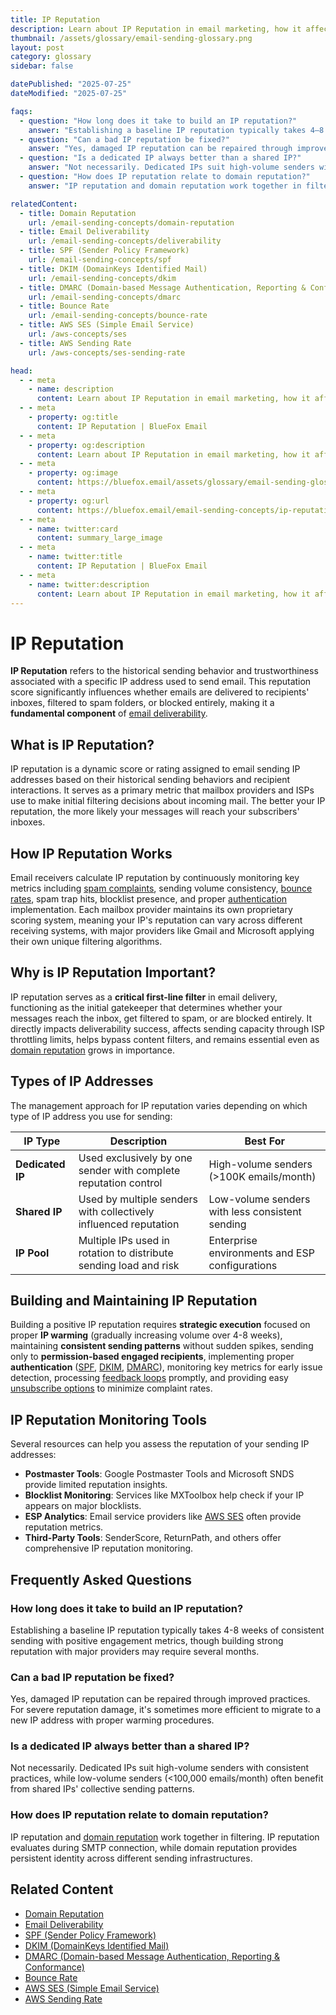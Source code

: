 ```yaml
---
title: IP Reputation 
description: Learn about IP Reputation in email marketing, how it affects deliverability, and best practices for maintaining a positive sending reputation.
thumbnail: /assets/glossary/email-sending-glossary.png
layout: post
category: glossary
sidebar: false

datePublished: "2025-07-25"
dateModified: "2025-07-25"

faqs:
  - question: "How long does it take to build an IP reputation?"
    answer: "Establishing a baseline IP reputation typically takes 4–8 weeks of consistent sending with positive engagement metrics, though building strong reputation with major providers may require several months."
  - question: "Can a bad IP reputation be fixed?"
    answer: "Yes, damaged IP reputation can be repaired through improved practices. For severe reputation damage, it's sometimes more efficient to migrate to a new IP address with proper warming procedures."
  - question: "Is a dedicated IP always better than a shared IP?"
    answer: "Not necessarily. Dedicated IPs suit high-volume senders with consistent practices, while low-volume senders (<100,000 emails/month) often benefit from shared IPs' collective sending patterns."
  - question: "How does IP reputation relate to domain reputation?"
    answer: "IP reputation and domain reputation work together in filtering. IP reputation evaluates during SMTP connection, while domain reputation provides persistent identity across different sending infrastructures."

relatedContent:
  - title: Domain Reputation
    url: /email-sending-concepts/domain-reputation
  - title: Email Deliverability
    url: /email-sending-concepts/deliverability
  - title: SPF (Sender Policy Framework)
    url: /email-sending-concepts/spf
  - title: DKIM (DomainKeys Identified Mail)
    url: /email-sending-concepts/dkim
  - title: DMARC (Domain-based Message Authentication, Reporting & Conformance)
    url: /email-sending-concepts/dmarc
  - title: Bounce Rate
    url: /email-sending-concepts/bounce-rate
  - title: AWS SES (Simple Email Service)
    url: /aws-concepts/ses
  - title: AWS Sending Rate
    url: /aws-concepts/ses-sending-rate

head:
  - - meta
    - name: description
      content: Learn about IP Reputation in email marketing, how it affects deliverability, and best practices for maintaining a positive sending reputation.
  - - meta
    - property: og:title
      content: IP Reputation | BlueFox Email
  - - meta
    - property: og:description
      content: Learn about IP Reputation in email marketing, how it affects deliverability, and best practices for maintaining a positive sending reputation.
  - - meta
    - property: og:image
      content: https://bluefox.email/assets/glossary/email-sending-glossary.png
  - - meta
    - property: og:url
      content: https://bluefox.email/email-sending-concepts/ip-reputation
  - - meta
    - name: twitter:card
      content: summary_large_image
  - - meta
    - name: twitter:title
      content: IP Reputation | BlueFox Email
  - - meta
    - name: twitter:description
      content: Learn about IP Reputation in email marketing, how it affects deliverability, and best practices for maintaining a positive sending reputation.
---
```


<GlossaryNavigation />

# IP Reputation

**IP Reputation** refers to the historical sending behavior and trustworthiness associated with a specific IP address used to send email. This reputation score significantly influences whether emails are delivered to recipients' inboxes, filtered to spam folders, or blocked entirely, making it a **fundamental component** of [email deliverability](/email-sending-concepts/deliverability).

## What is IP Reputation?

IP reputation is a dynamic score or rating assigned to email sending IP addresses based on their historical sending behaviors and recipient interactions. It serves as a primary metric that mailbox providers and ISPs use to make initial filtering decisions about incoming mail. The better your IP reputation, the more likely your messages will reach your subscribers' inboxes.

## How IP Reputation Works

Email receivers calculate IP reputation by continuously monitoring key metrics including [spam complaints](/email-sending-concepts/complaints), sending volume consistency, [bounce rates](/email-sending-concepts/bounce-rate), spam trap hits, blocklist presence, and proper [authentication](/email-sending-concepts/email-authentication) implementation. Each mailbox provider maintains its own proprietary scoring system, meaning your IP's reputation can vary across different receiving systems, with major providers like Gmail and Microsoft applying their own unique filtering algorithms.

## Why is IP Reputation Important?

IP reputation serves as a **critical first-line filter** in email delivery, functioning as the initial gatekeeper that determines whether your messages reach the inbox, get filtered to spam, or are blocked entirely. It directly impacts deliverability success, affects sending capacity through ISP throttling limits, helps bypass content filters, and remains essential even as [domain reputation](/email-sending-concepts/domain-reputation) grows in importance.

## Types of IP Addresses

The management approach for IP reputation varies depending on which type of IP address you use for sending:

| IP Type | Description | Best For |
|---------|-------------|----------|
| **Dedicated IP** | Used exclusively by one sender with complete reputation control | High-volume senders (>100K emails/month) |
| **Shared IP** | Used by multiple senders with collectively influenced reputation | Low-volume senders with less consistent sending |
| **IP Pool** | Multiple IPs used in rotation to distribute sending load and risk | Enterprise environments and ESP configurations |

## Building and Maintaining IP Reputation

Building a positive IP reputation requires **strategic execution** focused on proper **IP warming** (gradually increasing volume over 4-8 weeks), maintaining **consistent sending patterns** without sudden spikes, sending only to **permission-based engaged recipients**, implementing proper **authentication** ([SPF](/email-sending-concepts/spf), [DKIM](/email-sending-concepts/dkim), [DMARC](/email-sending-concepts/dmarc)), monitoring key metrics for early issue detection, processing [feedback loops](/email-sending-concepts/complaints) promptly, and providing easy [unsubscribe options](/email-sending-concepts/one-click-unsubscribe) to minimize complaint rates.

## IP Reputation Monitoring Tools

Several resources can help you assess the reputation of your sending IP addresses:

- **Postmaster Tools**: Google Postmaster Tools and Microsoft SNDS provide limited reputation insights.
- **Blocklist Monitoring**: Services like MXToolbox help check if your IP appears on major blocklists.
- **ESP Analytics**: Email service providers like [AWS SES](/aws-concepts/ses) often provide reputation metrics.
- **Third-Party Tools**: SenderScore, ReturnPath, and others offer comprehensive IP reputation monitoring.

## Frequently Asked Questions

### How long does it take to build an IP reputation?
Establishing a baseline IP reputation typically takes 4-8 weeks of consistent sending with positive engagement metrics, though building strong reputation with major providers may require several months.

### Can a bad IP reputation be fixed?
Yes, damaged IP reputation can be repaired through improved practices. For severe reputation damage, it's sometimes more efficient to migrate to a new IP address with proper warming procedures.

### Is a dedicated IP always better than a shared IP?
Not necessarily. Dedicated IPs suit high-volume senders with consistent practices, while low-volume senders (<100,000 emails/month) often benefit from shared IPs' collective sending patterns.

### How does IP reputation relate to domain reputation?
IP reputation and [domain reputation](/email-sending-concepts/domain-reputation) work together in filtering. IP reputation evaluates during SMTP connection, while domain reputation provides persistent identity across different sending infrastructures.

## Related Content

- [Domain Reputation](/email-sending-concepts/domain-reputation)
- [Email Deliverability](/email-sending-concepts/deliverability)
- [SPF (Sender Policy Framework)](/email-sending-concepts/spf)
- [DKIM (DomainKeys Identified Mail)](/email-sending-concepts/dkim)
- [DMARC (Domain-based Message Authentication, Reporting & Conformance)](/email-sending-concepts/dmarc)
- [Bounce Rate](/email-sending-concepts/bounce-rate)
- [AWS SES (Simple Email Service)](/aws-concepts/ses)
- [AWS Sending Rate](/aws-concepts/ses-sending-rate)

<GlossaryCTA />
